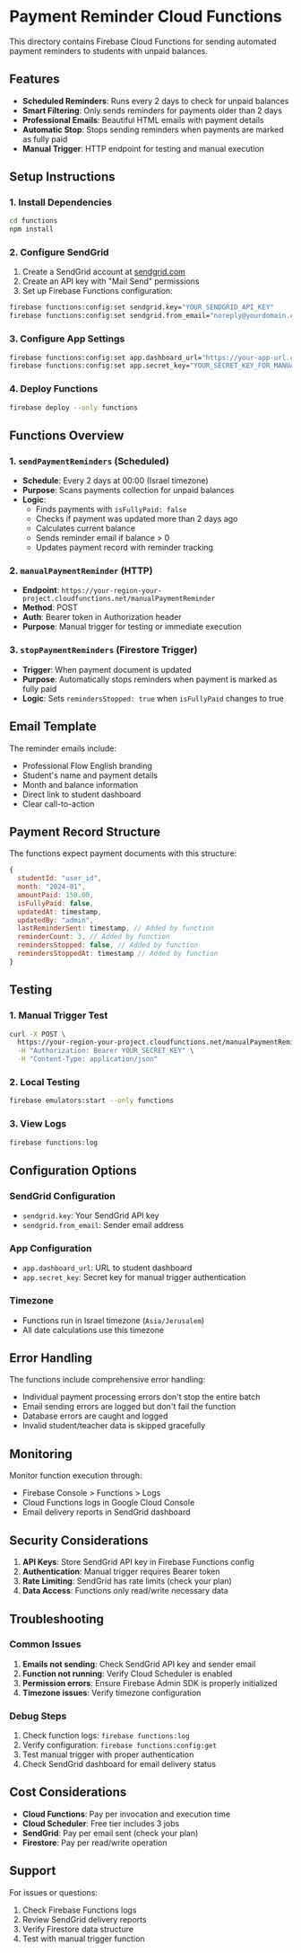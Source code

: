 # Payment Reminder Cloud Functions

This directory contains Firebase Cloud Functions for sending automated payment reminders to students with unpaid balances.

## Features

- **Scheduled Reminders**: Runs every 2 days to check for unpaid balances
- **Smart Filtering**: Only sends reminders for payments older than 2 days
- **Professional Emails**: Beautiful HTML emails with payment details
- **Automatic Stop**: Stops sending reminders when payments are marked as fully paid
- **Manual Trigger**: HTTP endpoint for testing and manual execution

## Setup Instructions

### 1. Install Dependencies

```bash
cd functions
npm install
```

### 2. Configure SendGrid

1. Create a SendGrid account at [sendgrid.com](https://sendgrid.com)
2. Create an API key with "Mail Send" permissions
3. Set up Firebase Functions configuration:

```bash
firebase functions:config:set sendgrid.key="YOUR_SENDGRID_API_KEY"
firebase functions:config:set sendgrid.from_email="noreply@yourdomain.com"
```

### 3. Configure App Settings

```bash
firebase functions:config:set app.dashboard_url="https://your-app-url.com/student.html"
firebase functions:config:set app.secret_key="YOUR_SECRET_KEY_FOR_MANUAL_TRIGGER"
```

### 4. Deploy Functions

```bash
firebase deploy --only functions
```

## Functions Overview

### 1. `sendPaymentReminders` (Scheduled)
- **Schedule**: Every 2 days at 00:00 (Israel timezone)
- **Purpose**: Scans payments collection for unpaid balances
- **Logic**: 
  - Finds payments with `isFullyPaid: false`
  - Checks if payment was updated more than 2 days ago
  - Calculates current balance
  - Sends reminder email if balance > 0
  - Updates payment record with reminder tracking

### 2. `manualPaymentReminder` (HTTP)
- **Endpoint**: `https://your-region-your-project.cloudfunctions.net/manualPaymentReminder`
- **Method**: POST
- **Auth**: Bearer token in Authorization header
- **Purpose**: Manual trigger for testing or immediate execution

### 3. `stopPaymentReminders` (Firestore Trigger)
- **Trigger**: When payment document is updated
- **Purpose**: Automatically stops reminders when payment is marked as fully paid
- **Logic**: Sets `remindersStopped: true` when `isFullyPaid` changes to true

## Email Template

The reminder emails include:
- Professional Flow English branding
- Student's name and payment details
- Month and balance information
- Direct link to student dashboard
- Clear call-to-action

## Payment Record Structure

The functions expect payment documents with this structure:

```javascript
{
  studentId: "user_id",
  month: "2024-01",
  amountPaid: 150.00,
  isFullyPaid: false,
  updatedAt: timestamp,
  updatedBy: "admin",
  lastReminderSent: timestamp, // Added by function
  reminderCount: 3, // Added by function
  remindersStopped: false, // Added by function
  remindersStoppedAt: timestamp // Added by function
}
```

## Testing

### 1. Manual Trigger Test

```bash
curl -X POST \
  https://your-region-your-project.cloudfunctions.net/manualPaymentReminder \
  -H "Authorization: Bearer YOUR_SECRET_KEY" \
  -H "Content-Type: application/json"
```

### 2. Local Testing

```bash
firebase emulators:start --only functions
```

### 3. View Logs

```bash
firebase functions:log
```

## Configuration Options

### SendGrid Configuration
- `sendgrid.key`: Your SendGrid API key
- `sendgrid.from_email`: Sender email address

### App Configuration
- `app.dashboard_url`: URL to student dashboard
- `app.secret_key`: Secret key for manual trigger authentication

### Timezone
- Functions run in Israel timezone (`Asia/Jerusalem`)
- All date calculations use this timezone

## Error Handling

The functions include comprehensive error handling:
- Individual payment processing errors don't stop the entire batch
- Email sending errors are logged but don't fail the function
- Database errors are caught and logged
- Invalid student/teacher data is skipped gracefully

## Monitoring

Monitor function execution through:
- Firebase Console > Functions > Logs
- Cloud Functions logs in Google Cloud Console
- Email delivery reports in SendGrid dashboard

## Security Considerations

1. **API Keys**: Store SendGrid API key in Firebase Functions config
2. **Authentication**: Manual trigger requires Bearer token
3. **Rate Limiting**: SendGrid has rate limits (check your plan)
4. **Data Access**: Functions only read/write necessary data

## Troubleshooting

### Common Issues

1. **Emails not sending**: Check SendGrid API key and sender email
2. **Function not running**: Verify Cloud Scheduler is enabled
3. **Permission errors**: Ensure Firebase Admin SDK is properly initialized
4. **Timezone issues**: Verify timezone configuration

### Debug Steps

1. Check function logs: `firebase functions:log`
2. Verify configuration: `firebase functions:config:get`
3. Test manual trigger with proper authentication
4. Check SendGrid dashboard for email delivery status

## Cost Considerations

- **Cloud Functions**: Pay per invocation and execution time
- **Cloud Scheduler**: Free tier includes 3 jobs
- **SendGrid**: Pay per email sent (check your plan)
- **Firestore**: Pay per read/write operation

## Support

For issues or questions:
1. Check Firebase Functions logs
2. Review SendGrid delivery reports
3. Verify Firestore data structure
4. Test with manual trigger function 